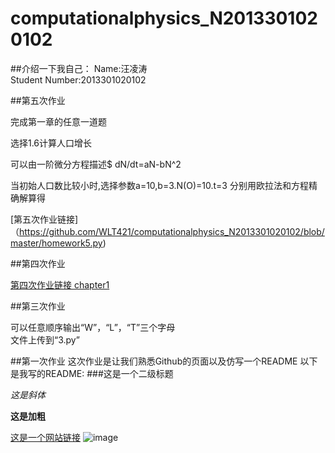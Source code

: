 # computationalphysics_N2013301020102
##介绍一下我自己：
Name:汪凌涛   
Student Number:2013301020102

##第五次作业

完成第一章的任意一道题

选择1.6计算人口增长

可以由一阶微分方程描述$ dN/dt=aN-bN^2

当初始人口数比较小时,选择参数a=10,b=3.N(O)=10.t=3 分别用欧拉法和方程精确解算得 

[第五次作业链接]（https://github.com/WLT421/computationalphysics_N2013301020102/blob/master/homework5.py)

##第四次作业

[第四次作业链接 chapter1](https://github.com/WLT421/computationalphysics_N2013301020102/tree/master/Chapter1)

##第三次作业

可以任意顺序输出“W”，“L”，“T”三个字母  
文件上传到“3.py”



##第一次作业
这次作业是让我们熟悉Github的页面以及仿写一个README
以下是我写的README:
###这是一个二级标题

*这是斜体*    

**这是加粗**   

[这是一个网站链接](www.baidu.com)
![image](http://pics.sc.chinaz.com/Files/pic/faces/2659/111.jpg)

